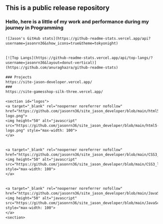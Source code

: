 <head>
  <link rel="stylesheet" type="text/css" href="styles.css">
</head>
<body>
    <section id="presentation">
    <h2>This is a public release repository</h2>
      <h3>Hello, here is a little of my work and performance during my journey in Programming</h3>
    </section>
  
    ![Jason's GitHub stats](https://github-readme-stats.vercel.app/api?username=jasonrn36&show_icons=true&theme=tokyonight)
    
    
    [![Top Langs](https://github-readme-stats.vercel.app/api/top-langs/?username=jasonrn36&layout=donut-vertical)](https://github.com/anuraghazra/github-readme-stats)
    
    ### Projects
    https://site-jason-developer.vercel.app/
    ###
    https://site-gamesshop-silk-three.vercel.app/
    
    <section id="logos">
    <a target="_blank" rel="nooperner noreferrer nofollow" href="https://github.com/jasonrn36/site_jason_developer/blob/main/html5-logo.png">
    <img height="50" alt="javascript" src="https://github.com/jasonrn36/site_jason_developer/blob/main/html5-logo.png" style="max-width: 100">
    </a>
    
    
    <a target="_blank" rel="nooperner noreferrer nofollow" href="https://github.com/jasonrn36/site_jason_developer/blob/main/CSS3_logo%20marca.png">
    <img height="50" alt="javascript" src="https://github.com/jasonrn36/site_jason_developer/blob/main/CSS3_logo%20marca.png" style="max-width: 100">
    </a>
    
    
    <a target="_blank" rel="nooperner noreferrer nofollow" href="https://github.com/jasonrn36/site_jason_developer/blob/main/JavaScript_logo_ramalho.png">
    <img height="50" alt="javascript" src="https://github.com/jasonrn36/site_jason_developer/blob/main/JavaScript_logo_ramalho.png" style="max-width: 100">
    </a>
    <section>
</body>
